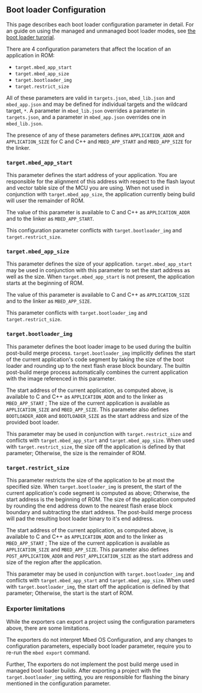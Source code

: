 ## Boot loader Configuration

This page describes each boot loader configuration parameter in detail.
For an guide on using the managed and unmanaged boot loader modes, see [the boot loader turorial](../tutorials/bootloder.md).

There are 4 configuration parameters that affect the location of an application in ROM:
 * `target.mbed_app_start`
 * `target.mbed_app_size`
 * `target.bootloader_img`
 * `target.restrict_size`
 
All of these parameters are valid in `targets.json`, `mbed_lib.json` and `mbed_app.json` and may be defined for individual targets and the wildcard target, `*`. A parameter in `mbed_lib.json` overrides a parameter in `targets.json`, and a parameter in `mbed_app.json` overrides one in `mbed_lib.json`.

The presence of any of these parameters defines `APPLICATION_ADDR` and `APPLICATION_SIZE` for C and C++ and `MBED_APP_START` and `MBED_APP_SIZE` for the linker.
 
### `target.mbed_app_start`

This parameter defines the start address of your application. You are responsible for the alignment of this address with respect to the flash layout and vector table size of the MCU you are using. When not used in conjunction with `target.mbed_app_size`, the application currently being build will user the remainder of ROM.

The value of this parameter is available to C and C++ as `APPLICATION_ADDR` and to the linker as `MBED_APP_START`.

This configuration parameter conflicts with `target.bootloader_img` and `target.restrict_size`. 


### `target.mbed_app_size`

This parameter defines the size of your application. `target.mbed_app_start` may be used in conjunction with this parameter to set the start address as well as the size. When `target.mbed_app_start` is not present, the application starts at the beginning of ROM.

The value of this parameter is available to C and C++ as `APPLICATION_SIZE` and to the linker as `MBED_APP_SIZE`.

This parameter conflicts with `target.bootloader_img` and `target.restrict_size`.


### `target.bootloader_img`

This parameter defines the boot loader image to be used during the builtin post-build merge process. `target.bootloader_img` implicitly defines the start of the current application's code segment by taking the size of the boot loader and rounding up to the next flash erase block boundary. The builtin post-build merge process automatically combines the current application with the image referenced in this parameter.

The start address of the current application, as computed above, is available to C and C++ as `APPLICATION_ADDR` and to the linker as `MBED_APP_START` ; The size of the current application is available as `APPLICATION_SIZE` and `MBED_APP_SIZE`. This parameter also defines `BOOTLOADER_ADDR` and `BOOTLOADER_SIZE` as the start address and size of the provided boot loader.

This parameter may be used in conjunction with `target.restrict_size` and conflicts with `target.mbed_app_start` and `target.mbed_app_size`. When used with `target.restrict_size`, the size off the application is defined by that parameter; Otherwise, the size is the remainder of ROM.

### `target.restrict_size`

This parameter restricts the size of the application to be at most the specified size. When `target.bootloader_img` is present, the start of the current application's code segment is computed as above; Otherwise, the start address is the beginning of ROM. The size of the application computed by rounding the end address down to the nearest flash erase block boundary and subtracting the start address. The post-build merge process will pad the resulting boot loader binary to it's end address.

The start address of the current application, as computed above, is available to C and C++ as `APPLICATION_ADDR` and to the linker as `MBED_APP_START` ; The size of the current application is available as `APPLICATION_SIZE` and `MBED_APP_SIZE`. This parameter also defines `POST_APPLICATION_ADDR` and `POST_APPLICATION_SIZE` as the start address and size of the region after the application.

This parameter may be used in conjunction with `target.bootloader_img` and conflicts with `target.mbed_app_start` and `target.mbed_app_size`. When used with `target.bootloader_img`, the start off the application is defined by that parameter; Otherwise, the start is the start of ROM.

### Exporter limitations

While the exporters can export a project using the configuration parameters above, there are some limitations. 

The exporters do not interpret Mbed OS Configuration, and any changes to configuration parameters, especially boot loader parameter, require you to re-run the `mbed export` command. 

Further, The exporters do not implement the post build merge used in managed boot loader builds. After exporting a project with the `target.bootloader_img` setting, you are responsible for flashing the binary mentioned in the configuration parameter. 
